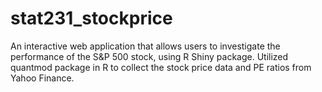 # stat231_stockprice
An interactive web application that allows users to investigate the performance of the S&P 500 stock, using R Shiny package.
Utilized quantmod package in R to collect the stock price data and PE ratios from Yahoo Finance.
